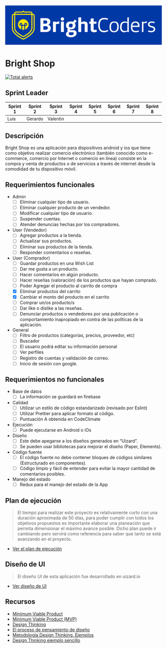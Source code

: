 ![BrightCoders Logo](img/logo-bc.png)

# Bright Shop
[![Total alerts](https://img.shields.io/lgtm/alerts/g/BC-MAY-21-RN/proyecto-final-m22-pf-t3-reactive-01.svg?logo=lgtm&logoWidth=18)](https://lgtm.com/projects/g/BC-MAY-21-RN/proyecto-final-m22-pf-t3-reactive-01/alerts/)

## Sprint Leader

| Sprint 1 | Sprint 2 | Sprint 3 | Sprint 4 | Sprint 5 | Sprint 6 | Sprint 7 | Sprint 8 |
|---|---|---|---|---|---|---|---|
| Luis | Gerardo | Valentin |

## Descripción

Bright Shop  es una aplicación para dispositivos android y ios que tiene como objetivo realizar comercio electrónico (también conocido como e-commerce, comercio por Internet o comercio en línea) consiste en la compra y venta de productos o de servicios a través de internet desde la comodidad de tu dispositivo móvil.

## Requerimientos funcionales

- Admin
  - [ ] Eliminar cualquier tipo de usuario.
  - [ ] Eliminar cualquier producto de un vendedor.
  - [ ] Modificar cualquier tipo de usuario.
  - [ ] Suspender cuentas.
  - [ ] Atender denuncias hechas por los compradores.

- User (Vendedor) 
  - [ ] Agregar productos a la tienda.
  - [ ] Actualizar sus productos.
  - [ ] Eliminar sus productos de la tienda.
  - [ ] Responder comentarios o reseñas.

- User (Comprador)
  - [ ] Guardar productos en una Wish List
  - [ ] Dar me gusta a un producto.
  - [ ] Hacer comentarios en algún producto.
  - [ ] Hacer reseñas (valoración) de los productos que hayan comprado.
  - [ ] Poder Agregar el producto al carrito de compra
  - [x] Eliminar productos del carrito
  - [x] Cambiar el monto del producto en el carrito 
  - [ ] Comprar un/os producto/s 
  - [ ] Dar like o dislike a las reseñas.
  - [ ] Denunciar productos o vendedores por una publicación o comportamiento inapropiado en contra de las políticas de la aplicación.

- General
  - [ ] Filtro de productos (categorías, precios, proveedor, etc)
  - [ ] Buscador
  - [ ] El usuario podrá editar su información personal
  - [ ] Ver perfiles
  - [ ] Registro de cuentas y validación de correo.
  - [ ] Inicio de sesión con google.

## Requerimientos no funcionales

- Base de datos
  - [ ] La información se guardará en firebase
- Calidad
  - [ ] Utilizar un estilo de código estandarizado (revisado por Eslint)
  - [ ] Utilizar Prettier para aplicar formato al código. 
  - [ ] Puntuación A obtenida en CodeClimate
- Ejecución
  - [ ] Puede ejecutarse en Android o iOs
- Diseño
  - [ ] Este debe apegarse a los diseños generados en “Uizard”.
  - [ ] Se pueden usar bibliotecas para mejorar el diseño (Paper, Elements).
- Código fuente
  - [ ] El código fuente no debe contener bloques de códigos similares (Estructurado en componentes).
  - [ ] Código limpio y fácil de entender para evitar la mayor cantidad de comentarios posibles.
- Manejo del estado
  - [ ] Redux para el manejo del estado de la App
  
## Plan de ejecución

> El tiempo para realizar este proyecto es relativamente corto con una duración aproximada de 50 días, para poder cumplir con todos los objetivos propuestos es importante elaborar una planeación que permita dimensionar el máximo avance posible. Dicho plan puede ir cambiando pero servirá como referencia para saber que tanto se está avanzando en el proyecto.

- [Ver el plan de ejecución](https://docs.google.com/spreadsheets/d/1V2kyB29hNsPqpHWT8fI7E6ks3DD5nXkNs51KUA_tlvY/edit?usp=sharing)

## Diseño de UI
> El diseño UI de esta aplicación fue desarrollado en uizard.io 

- [Ver diseño de UI](https://app.uizard.io/p/42006174)

## Recursos

- [Minimum Viable Product](https://www.agilealliance.org/glossary/mvp/#q=~(infinite~false~filters~(tags~(~'mvp))~searchTerm~'~sort~false~sortDirection~'asc~page~1))
- [Minimum Viable Product (MVP)](https://www.productplan.com/glossary/minimum-viable-product/)
- [Design Thinking](https://www.interaction-design.org/literature/topics/design-thinking)
- [El proceso de pensamiento de diseño](https://www.youtube.com/watch?v=_r0VX-aU_T8)
- [Metodología Design Thinking. Ejemplos](https://www.youtube.com/watch?v=_ul3wfKss58)
- [Design Thinking ejemplo sencillo](https://www.youtube.com/watch?v=_H33tA2-j0s)
